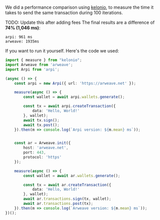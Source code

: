 We did a performance comparison using [kelonio](https://www.npmjs.com/package/kelonio), to measure the time it takes to send the same transaction during 100 iterations.

TODO: Update this after adding fees
The final results are a difference of **74% (1,046 ms)**:
```
arpi: 961 ms
arweave: 1935ms
```

If you want to run it yourself. Here's the code we used:
```typescript
import { measure } from "kelonio";
import Arweave from 'arweave';
import Arpi from 'arpi';

(async () => {
    const arpi = new Arpi({ url: 'https://arweave.net' });

    measure(async () => {
        const wallet = await arpi.wallets.generate();

        const tx = await arpi.createTransaction({
            data: 'Hello, World!'
        }, wallet);
        await tx.sign();
        await tx.post();
    }).then(m => console.log(`Arpi version: ${m.mean} ms`));


    const ar = Arweave.init({
        host: 'arweave.net',
        port: 443,
        protocol: 'https'
    });

    measure(async () => {
        const wallet = await ar.wallets.generate();

        const tx = await ar.createTransaction({
            data: 'Hello, World!'
        }, wallet);
        await ar.transactions.sign(tx, wallet);
        await ar.transactions.post(tx);
    }).then(m => console.log(`Arweave version: ${m.mean} ms`));
})();
```